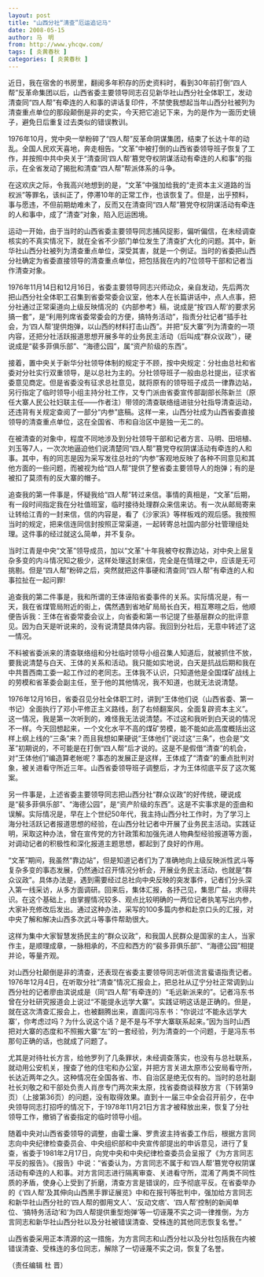 ```yaml
---
layout: post
title: "山西分社“清查”厄运追记马"
date: 2008-05-15
author: 马　明
from: http://www.yhcqw.com/
tags: [ 炎黄春秋 ]
categories: [ 炎黄春秋 ]
---
```





近日，我在宿舍的书房里，翻阅多年积存的历史资料时，看到30年前打倒“四人帮”反革命集团以后，山西省委主要领导同志召见新华社山西分社全体职工，发动清查同“四人帮”有牵连的人和事的讲话复印件，不禁使我想起当年山西分社被列为清查重点单位的那段颠倒是非的史实，今天把它追记下来，为的是作为一面历史镜子，避免日后重复过去类似的错误教训。


1976年10月，党中央一举粉碎了“四人帮”反革命阴谋集团，结束了长达十年的动乱。全国人民欢天喜地，奔走相告。“文革”中被打倒的山西省委领导班子恢复了工作，并按照中共中央关于“清查同‘四人帮’篡党夺权阴谋活动有牵连的人和事”的指示，在全省发动了揭批和清查“四人帮”帮派体系的斗争。


在这欢庆之际，令我高兴地想到的是，“文革”中强加给我的“走资本主义道路的当权派”等罪名，该纠正了，停滞10年的正常工作，也该恢复了。但是，出乎预料，事与愿违，不但前期劫难未了，反而又在清查同“四人帮”篡党夺权阴谋活动有牵连的人和事中，成了“清查”对象，陷入厄运困境。


运动一开始，由于当时的山西省委主要领导同志捕风捉影，偏听偏信，在未经调查核实的不真实情况下，就在全省不少部门单位发生了清查扩大化的问题。其中，新华社山西分社被列为清查重点单位，深受其害，就是一个例证。当时的省委把山西分社确定为省委直接领导的清查重点单位，把包括我在内的7位领导干部和记者当作清查对象。


1976年11月14日和12月16日，省委主要领导同志兴师动众，亲自发动，先后两次把山西分社全体职工召集到省委常委会议室，他本人在长篇讲话中，点人点事，把分社通过正常渠道向上级反映情况的《内部参考》稿，说成是“按‘四人帮’的要求另搞一套”，是“利用列席省委常委会的方便，搞特务活动”，指责分社记者“插手社会，为‘四人帮’提供炮弹，以山西的材料打击山西”。并把“反大寨”列为清查的一项内容，还把分社活跃报道思想开展多年的业务民主活动（后叫成“群众议政”），硬说成是“裴多菲俱乐部”、“海德公园”，属“资产阶级的东西”。


接着，置中央关于新华分社领导体制的规定于不顾，按中央规定：分社由总社和省委对分社实行双重领导，是以总社为主的。分社领导班子一般由总社提出，征求省委意见商定。但是省委没有征求总社意见，就将原有的领导班子成员一律靠边站，另行指定了临时领导小组主持分社工作，又专门派由省委宣传部副部长陈新兰（原任大寨人民公社妇联主任——作者注）带领的清查联络组进驻分社指导清查运动，还违背有关规定查阅了一部分“内参”底稿。这样一来，山西分社成为山西省委直接领导的清查重点单位，这在全国省、市和自治区中是独一无二的。


在被清查的对象中，程度不同地涉及到分社领导干部和记者方言、马明、田培植、刘玉等7人，一次次地逼迫他们说清楚同“四人帮”篡党夺权阴谋活动有牵连的人和事。其中，有的同志是因为采写发往总社的“内参”客观地反映了各种不同意见和其他方面的一些问题，而被视为给“四人帮”提供了整省委主要领导人的炮弹；有的是被扣了莫须有的反大寨的帽子。


追查我的第一件事是，怀疑我给“四人帮”转过来信。事情的真相是，“文革”后期，有一段时间指定我在分社值班室，临时接待处理群众来信来访。有一次从邮局寄来让转给江青的一封来信，信的内容是，看了《沙家浜》等样板戏的观后感。我按照当时的规定，把来信连同信封按照正常渠道，一起转寄总社国内部分社管理组处理。这件事的经过就这么简单，并不复杂。


当时江青是中央“文革”领导成员，加以“文革”十年我被夺权靠边站，对中央上层复杂多变的内斗情况知之极少，这样处理这封来信，完全是在情理之中，应该是无可挑剔。但是“四人帮”粉碎之后，突然就把这件事硬和清查同“四人帮”有牵连的人和事拉扯在一起问罪!


追查我的第二件事是，我和所谓的王体诬陷省委事件的关系。实际情况是，有一天，我在省煤管局附近的街上，偶然遇到省地矿局局长白天，相互寒暄之后，他顺便告诉我：王体在省委常委会议上，向省委和第一书记提了些基层群众的批评意见。因为白天是听说来的，没有说清楚具体内容。我回到分社后，无意中转述了这一情况。


不料被省委派来的清查联络组和分社临时领导小组召集人知道后，就被抓住不放，要我说清楚与白天、王体的关系和活动。我只能如实地说，白天是抗战后期和我在中共晋西南工委一起工作过的老同志。王体我不认识，只知道他是全国煤矿战线上的劳模和省革委会副主任，至于他的其他情况，我不知道，也就无法说清楚。


1976年12月16日，省委召见分社全体职工时，讲到“王体他们说（山西省委、第一书记）全面执行了邓小平修正主义路线，刮了右倾翻案风，全面复辟资本主义”。这一情况，我是第一次听到的，难怪我无法说清楚。不过这和我听到白天说的情况不一样。今天回想起来，一个文化水平不高的煤矿劳模，能不能如此高度概括出这样上纲上线的“三条”来？而且我想如果硬说“王体他们”说过这“三条”，也会是“文革”初期说的，不可能是在打倒“四人帮”后才说的。这是不是假借“清查”的机会，对“王体他们”编造算老帐呢？事态的发展正是这样，王体成了“清查”的重点批判对象，被关进看守所近三年。山西省委领导班子调整后，才为王体彻底平反了这次冤案。


另一件事是，上述省委主要领导同志把山西分社“群众议政”的好传统，硬说成是“裴多菲俱乐部”、“海德公园”，是“资产阶级的东西”。这是不实事求是的歪曲和误解。实际情况是，早在上个世纪50年代，我主持山西分社工作时，为了学习上海分社活跃记者报道思想的经验，在山西分社记者中开展了业务民主活动。实践证明，采取这种办法，曾在宣传党的方针政策和加强先进人物典型经验报道等方面，对调动记者的积极性和深化报道主题思想，都起到了良好的作用。


“文革”期间，我虽然“靠边站”，但是知道记者们为了准确地向上级反映派性武斗等复杂多变的事态发展，仍然通过召开情况分析会，开展业务民主活动，也就是“群众议政”。具体办法是，遇到需要经过总社向中央反映的突发事件，记者们分头深入第一线采访，从多方面调研。回来后，集体汇报，各抒己见，集思广益，求得共识。在这个基础上，由掌握情况较多、观点比较明确的一两位记者执笔写出内参，大家补充修改后发出。通过这种办法，采写的100多篇内参和赴京口头的汇报，对中央了解和解决山西多次武斗等事件帮助很大。


这样为集中大家智慧发扬民主的“群众议政”，和我国人民群众是国家的主人，当家作主，是顺理成章，一脉相承的，不应和西方的“裴多菲俱乐部”、“海德公园”相提并论，等量齐观。


对山西分社颠倒是非的清查，还表现在省委主要领导同志听信流言蜚语指责记者。1976年12月4日，在听取分社“清查”情况汇报会上，把总社从辽宁分社正常调到山西分社的记者廖由滨说成是（同“四人帮”有牵连的）“毛远新派来的”。记者冯东书曾在分社研究报道会上说过“不能提永远学大寨”。实践证明这话是正确的。但是，就在这次清查汇报会上，也被翻腾出来，直面问冯东书：“你说过‘不能永远学大寨’，你考虑过吗？为什么说这个话？是不是与不学大寨联系起来。”因为当时山西把对大寨的态度和不照搬大寨“左”的一套经验，列为清查的一个问题，于是冯东书那句正确的话，也就成了问题了。


尤其是对待社长方言，给他罗列了几条罪状，未经调查落实，也没有与总社联系，就动用公安机关，搜查了他的住宅和办公室，并把方言关进太原市公安局看守所，长达近两年之久。这种情况在全国各省、市、自治区是绝无仅有的。当时的总社副社长刘敬之和干部处负责人肖彦专门两次来太原，找省委商谈释放方言（下转第9页）（上接第36页）的问题，没有取得效果。直到十一届三中全会召开前夕，在中央领导同志打招呼的情况下，于1978年11月21日方言才被释放出来，恢复了分社领导工作，撤销了省委指定的临时领导小组。


随着中央对山西省委领导的调整，由霍士廉、罗贵波主持省委工作后，根据方言同志向中央纪律检查委员会、中央组织部和中央宣传部提出的申诉意见，进行了复查，省委于1981年2月17日，向党中央和中央纪律检查委员会呈报了《为方言同志平反的报告》。《报告》中说：“省委认为，方言同志不属于和‘四人帮’篡党夺权阴谋活动有牵连的人和事。对方言同志进行隔离审查、关进看守所，混淆了两类不同性质的矛盾，使身心上受到了折磨，清查方言是错误的，应予彻底平反。在省委举办的《‘四人帮’及其伸向山西黑手罪证展览》中和在报刊等批判中，强加给方言同志和新华社山西分社的‘四人帮的御用文人’、‘反动文痞’、‘四人帮’控制的新闻单位、‘搞特务活动’和‘为四人帮提供重型炮弹’等一切诬蔑不实之词一律推倒，为方言同志和新华社山西分社以及分社被错误清查、受株连的其他同志恢复名誉。”

山西省委采用正本清源的这一措施，为方言同志和山西分社以及分社包括我在内被错误清查、受株连的多位同志，解除了一切诬蔑不实之词，恢复了名誉。

（责任编辑 杜 晋）


